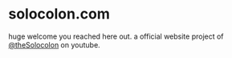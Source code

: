 # solocolon.com

huge welcome you reached here out. a official website project of [@theSolocolon](https://www.youtube.com/@theSoloColon) on youtube.
